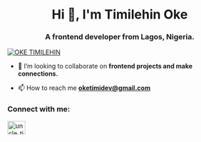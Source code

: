 <h1 align="center">Hi 👋, I'm Timilehin Oke</h1>
<h3 align="center">A frontend developer from Lagos, Nigeria.</h3>

<p align="left"> <a href="https://twitter.com/timii_dev" target="blank"><img src="https://img.shields.io/twitter/follow/timii_dev?logo=twitter&style=for-the-badge" alt="OKE TIMILEHIN" /></a> </p>


- 👯 I’m looking to collaborate on **frontend projects and make connections.**

- 📫 How to reach me **oketimidev@gmail.com**

<h3 align="left">Connect with me:</h3>
<p align="left">
<a href="https://twitter.com/timii_dev" target="blank"><img align="center" src="https://raw.githubusercontent.com/rahuldkjain/github-profile-readme-generator/master/src/images/icons/Social/twitter.svg" alt="uncle_timii" height="30" width="40" /></a>
</p>


